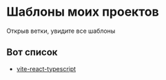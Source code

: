 # Шаблоны моих проектов

Открыв ветки, увидите все шаблоны

## Вот список

- [vite-react-typescript](/tree/vite-react-typescript)
